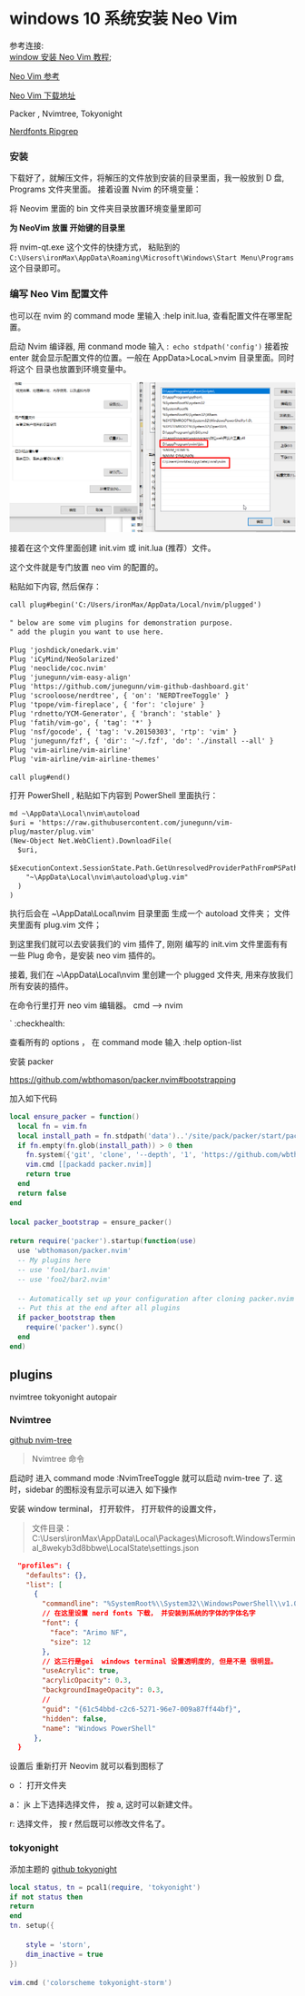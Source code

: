 # windows 10 系统安装 Neo Vim

参考连接:  
[window 安装 Neo Vim 教程](https://dev.to/ritikadas/using-neovim-as-an-effortless-way-to-edit-code-installation-and-setup-guide-for-windows-10-5dhc#:~:text=You%20can%20now%20open%20Neovim,Enter%20for%20the%20same%20result.&text=Boom!);

[Neo Vim 参考](https://github.com/bryant-video/neovim-tutorial)

[Neo Vim 下载地址](https://neovim.io/)

Packer , Nvimtree, Tokyonight

[ Nerdfonts ](https://www.nerdfonts.com/)
[ Ripgrep ](https://github.com/BurntSushi/ripgrep)

### 安装

下载好了，就解压文件，将解压的文件放到安装的目录里面，我一般放到 D 盘, Programs 文件夹里面。 接着设置 Nvim 的环境变量：

将 Neovim 里面的 bin 文件夹目录放置环境变量里即可

**为 NeoVim 放置 开始键的目录里**

将 nvim-qt.exe 这个文件的快捷方式， 粘贴到的
`C:\Users\ironMax\AppData\Roaming\Microsoft\Windows\Start Menu\Programs`
这个目录即可。

### 编写 Neo Vim 配置文件

也可以在 nvim 的 command mode 里输入 :help init.lua, 查看配置文件在哪里配置。

启动 Nvim 编译器, 用 conmand mode 输入 :` echo stdpath('config')` 接着按 enter 就会显示配置文件的位置。一般在 AppData>LocaL>nvim 目录里面。同时将这个 目录也放置到环境变量中。

<img src="./envVar.png"/>

接着在这个文件里面创建 init.vim 或 init.lua (推荐）文件。

这个文件就是专门放置 neo vim 的配置的。

粘贴如下内容, 然后保存：

```
call plug#begin('C:/Users/ironMax/AppData/Local/nvim/plugged')

" below are some vim plugins for demonstration purpose.
" add the plugin you want to use here.

Plug 'joshdick/onedark.vim'
Plug 'iCyMind/NeoSolarized'
Plug 'neoclide/coc.nvim'
Plug 'junegunn/vim-easy-align'
Plug 'https://github.com/junegunn/vim-github-dashboard.git'
Plug 'scrooloose/nerdtree', { 'on': 'NERDTreeToggle' }
Plug 'tpope/vim-fireplace', { 'for': 'clojure' }
Plug 'rdnetto/YCM-Generator', { 'branch': 'stable' }
Plug 'fatih/vim-go', { 'tag': '*' }
Plug 'nsf/gocode', { 'tag': 'v.20150303', 'rtp': 'vim' }
Plug 'junegunn/fzf', { 'dir': '~/.fzf', 'do': './install --all' }
Plug 'vim-airline/vim-airline'
Plug 'vim-airline/vim-airline-themes'

call plug#end()

```

打开 PowerShell , 粘贴如下内容到 PowerShell 里面执行：

```
md ~\AppData\Local\nvim\autoload
$uri = 'https://raw.githubusercontent.com/junegunn/vim-plug/master/plug.vim'
(New-Object Net.WebClient).DownloadFile(
  $uri,
  $ExecutionContext.SessionState.Path.GetUnresolvedProviderPathFromPSPath(
    "~\AppData\Local\nvim\autoload\plug.vim"
  )
)
```

执行后会在 ~\AppData\Local\nvim 目录里面 生成一个 autoload 文件夹； 文件夹里面有 plug.vim 文件；

到这里我们就可以去安装我们的 vim 插件了, 刚刚 编写的 init.vim 文件里面有有一些 Plug 命令，是安装 neo vim 插件的。

接着, 我们在 ~\AppData\Local\nvim 里创建一个 plugged 文件夹, 用来存放我们所有安装的插件。

在命令行里打开 neo vim 编辑器。 cmd --> nvim

`
:checkhealth:

查看所有的 options ， 在 command mode 输入 :help option-list

安装 packer

https://github.com/wbthomason/packer.nvim#bootstrapping

加入如下代码

```lua
local ensure_packer = function()
  local fn = vim.fn
  local install_path = fn.stdpath('data')..'/site/pack/packer/start/packer.nvim'
  if fn.empty(fn.glob(install_path)) > 0 then
    fn.system({'git', 'clone', '--depth', '1', 'https://github.com/wbthomason/packer.nvim', install_path})
    vim.cmd [[packadd packer.nvim]]
    return true
  end
  return false
end

local packer_bootstrap = ensure_packer()

return require('packer').startup(function(use)
  use 'wbthomason/packer.nvim'
  -- My plugins here
  -- use 'foo1/bar1.nvim'
  -- use 'foo2/bar2.nvim'

  -- Automatically set up your configuration after cloning packer.nvim
  -- Put this at the end after all plugins
  if packer_bootstrap then
    require('packer').sync()
  end
end)

```

## plugins

nvimtree
tokyonight
autopair

### Nvimtree

[github nvim-tree](https://github.com/nvim-tree/nvim-tree.lua)

> Nvimtree 命令

启动时 进入 command mode :NvimTreeToggle 就可以启动 nvim-tree 了. 这时，sidebar 的图标没有显示可以进入 如下操作

安装 window terminal， 打开软件， 打开软件的设置文件，

> 文件目录：
> C:\Users\ironMax\AppData\Local\Packages\Microsoft.WindowsTerminal_8wekyb3d8bbwe\LocalState\settings.json

```json
  "profiles": {
    "defaults": {},
    "list": [
      {
        "commandline": "%SystemRoot%\\System32\\WindowsPowerShell\\v1.0\\powershell.exe",
        // 在这里设置 nerd fonts 下载， 并安装到系统的字体的字体名字
        "font": {
          "face": "Arimo NF",
          "size": 12
        },
        // 这三行是gei  windows terminal 设置透明度的, 但是不是 很明显。
        "useAcrylic": true,
        "acrylicOpacity": 0.3,
        "backgroundImageOpacity": 0.3,
        //
        "guid": "{61c54bbd-c2c6-5271-96e7-009a87ff44bf}",
        "hidden": false,
        "name": "Windows PowerShell"
      },
  }
```

设置后 重新打开 Neovim 就可以看到图标了

o ： 打开文件夹

a： jk 上下选择选择文件， 按 a, 这时可以新建文件。

r: 选择文件， 按 r 然后既可以修改文件名了。

### tokyonight

添加主题的
[github tokyonight](https://github.com/folke/tokyonight.nvim)

```lua
local status, tn = pcal1(require, 'tokyonight')
if not status then
return
end
tn. setup({

    style = 'storn',
    dim_inactive = true
})

vim.cmd ('colorscheme tokyonight-storm')
```
